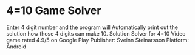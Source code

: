 # 4=10 Game Solver
Enter 4 digit number and the program will Automatically print out the solution how those 4 digits can make 10.
Solution Solver for 4=10 Video game rated 4.9/5 on Google Play 
Publisher: Sveinn Steinarsson 
Platform: Android
